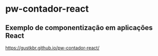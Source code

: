# pw-contador-react

## Exemplo de componentização em aplicações React

https://gustkbr.github.io/pw-contador-react/
